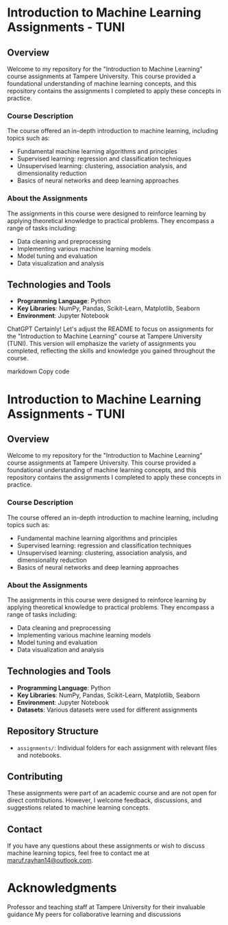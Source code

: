 # Introduction to Machine Learning Assignments - TUNI

## Overview
Welcome to my repository for the "Introduction to Machine Learning" course assignments at Tampere University. This course provided a foundational understanding of machine learning concepts, and this repository contains the assignments I completed to apply these concepts in practice.

### Course Description
The course offered an in-depth introduction to machine learning, including topics such as:
- Fundamental machine learning algorithms and principles
- Supervised learning: regression and classification techniques
- Unsupervised learning: clustering, association analysis, and dimensionality reduction
- Basics of neural networks and deep learning approaches

### About the Assignments
The assignments in this course were designed to reinforce learning by applying theoretical knowledge to practical problems. They encompass a range of tasks including:
- Data cleaning and preprocessing
- Implementing various machine learning models
- Model tuning and evaluation
- Data visualization and analysis

## Technologies and Tools
- **Programming Language**: Python
- **Key Libraries**: NumPy, Pandas, Scikit-Learn, Matplotlib, Seaborn
- **Environment**: Jupyter Notebook


ChatGPT
Certainly! Let's adjust the README to focus on assignments for the "Introduction to Machine Learning" course at Tampere University (TUNI). This version will emphasize the variety of assignments you completed, reflecting the skills and knowledge you gained throughout the course.

markdown
Copy code
# Introduction to Machine Learning Assignments - TUNI

## Overview
Welcome to my repository for the "Introduction to Machine Learning" course assignments at Tampere University. This course provided a foundational understanding of machine learning concepts, and this repository contains the assignments I completed to apply these concepts in practice.

### Course Description
The course offered an in-depth introduction to machine learning, including topics such as:
- Fundamental machine learning algorithms and principles
- Supervised learning: regression and classification techniques
- Unsupervised learning: clustering, association analysis, and dimensionality reduction
- Basics of neural networks and deep learning approaches

### About the Assignments
The assignments in this course were designed to reinforce learning by applying theoretical knowledge to practical problems. They encompass a range of tasks including:
- Data cleaning and preprocessing
- Implementing various machine learning models
- Model tuning and evaluation
- Data visualization and analysis

## Technologies and Tools
- **Programming Language**: Python
- **Key Libraries**: NumPy, Pandas, Scikit-Learn, Matplotlib, Seaborn
- **Environment**: Jupyter Notebook
- **Datasets**: Various datasets were used for different assignments

## Repository Structure
- `assignments/`: Individual folders for each assignment with relevant files and notebooks.



## Contributing
These assignments were part of an academic course and are not open for direct contributions. However, I welcome feedback, discussions, and suggestions related to machine learning concepts.

## Contact
If you have any questions about these assignments or wish to discuss machine learning topics, feel free to contact me at maruf.rayhan14@outlook.com.

# Acknowledgments
Professor and teaching staff at Tampere University for their invaluable guidance
My peers for collaborative learning and discussions